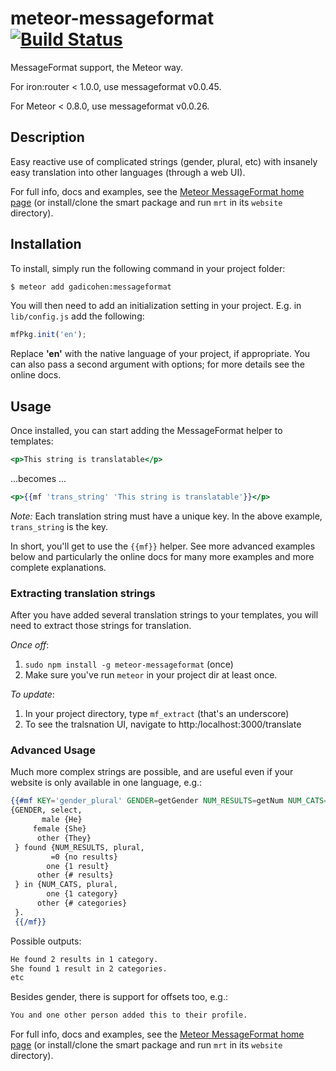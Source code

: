 # meteor-messageformat [![Build Status](https://api.travis-ci.org/gadicc/meteor-messageformat.svg?branch=master)](https://travis-ci.org/gadicc/meteor-messageformat)

MessageFormat support, the Meteor way.

For iron:router < 1.0.0, use messageformat v0.0.45.

For Meteor < 0.8.0, use messageformat v0.0.26.

## Description

Easy reactive use of complicated strings (gender, plural, etc) with insanely
easy translation into other languages (through a web UI).

For full info, docs and examples, see the
[Meteor MessageFormat home page](http://messageformat.meteor.com/)
(or install/clone the smart package and run `mrt` in its `website` directory).

## Installation

To install, simply run the following command in your project folder:

```bash
$ meteor add gadicohen:messageformat
```

You will then need to add an initialization setting in your project. E.g. in `lib/config.js` add the following:

```js
mfPkg.init('en');
```
Replace **'en'** with the native language of your project, if appropriate.  You
can also pass a second argument with options; for more details see the online
docs.

## Usage

Once installed, you can start adding the MessageFormat helper to templates:

```handlebars
<p>This string is translatable</p>
```

...becomes ...

```handlebars
<p>{{mf 'trans_string' 'This string is translatable'}}</p>
```

*Note:* Each translation string must have a unique key. In the above example,
`trans_string` is the key.

In short, you'll get to use the `{{mf}}` helper.  See more advanced examples
below and particularly the online docs for many more examples and more
complete explanations.

### Extracting translation strings

After you have added several translation strings to your templates, you will
need to extract those strings for translation.

*Once off*:

1. `sudo npm install -g meteor-messageformat` (once)
1. Make sure you've run `meteor` in your project dir at least once.

*To update*:

1. In your project directory, type `mf_extract` (that's an underscore)
1. To see the tralsnation UI, navigate to http:/localhost:3000/translate

### Advanced Usage

Much more complex strings are possible, and are useful even if your
website is only available in one language, e.g.:

```handlebars
{{#mf KEY='gender_plural' GENDER=getGender NUM_RESULTS=getNum NUM_CATS=getNum2}}
{GENDER, select,
       male {He}
     female {She}
      other {They}
 } found {NUM_RESULTS, plural,
         =0 {no results}
        one {1 result}
      other {# results}
 } in {NUM_CATS, plural,
        one {1 category}
      other {# categories}
 }.
 {{/mf}}
 ```

 Possible outputs:

 ```html
 He found 2 results in 1 category.
 She found 1 result in 2 categories.
 etc
 ```

 Besides gender, there is support for offsets too, e.g.:

 ```html
 You and one other person added this to their profile.
 ```

For full info, docs and examples, see the
[Meteor MessageFormat home page](http://messageformat.meteor.com/)
(or install/clone the smart package and run `mrt` in its `website` directory).
